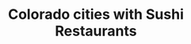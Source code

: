 ---
layout: state
title: Colorado cities with Sushi Restaurants
permalink: /colorado/
stateAbbr: CO
stateName: Colorado

---